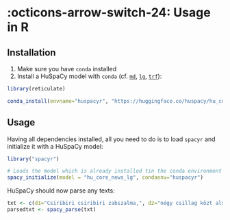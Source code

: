 # :octicons-arrow-switch-24: Usage in R

## Installation

<!--pytest-codeblocks:skipfile-->

1. Make sure you have `conda` installed
2. Install a HuSpaCy model with `conda` (cf. [`md`](models/install_md/), [`lg`](models/install_lg/), [`trf`](models/install_trf/)):

```R
library(reticulate)

conda_install(envname="huspacyr", "https://huggingface.co/huspacy/hu_core_news_lg/resolve/v3.5.2/hu_core_news_lg-any-py3-none-any.whl" ,pip=TRUE)
```

## Usage

Having all dependencies installed, all you need to do is to load `spacyr` and initialize it with a HuSpaCy model:

```R
library("spacyr")

# Loads the model which is already installed tin the conda environment
spacy_initialize(model = "hu_core_news_lg", condaenv="huspacyr")
```

HuSpaCy should now parse any texts:

```R
txt <- c(d1="Csiribiri csiribiri zabszalma,", d2="négy csillag közt alszom ma.")
parsedtxt <- spacy_parse(txt)
```
